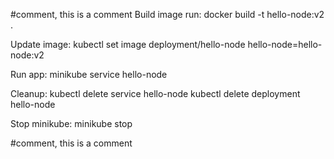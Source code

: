 #comment, this is a comment
Build image run: 
  docker build -t hello-node:v2 .

Update image:
  kubectl set image deployment/hello-node hello-node=hello-node:v2
  
Run app:
  minikube service hello-node
  
Cleanup:
  kubectl delete service hello-node
  kubectl delete deployment hello-node

Stop minikube:
  minikube stop
  
#comment, this is a comment
